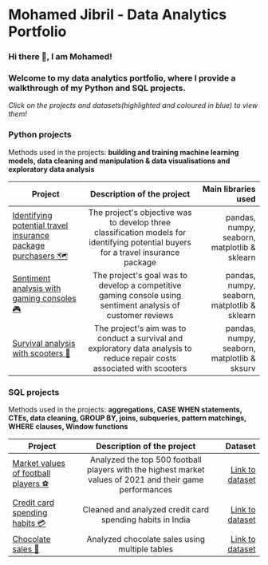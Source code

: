 # Mohamed Jibril - Data Analytics Portfolio
### Hi there 👋, I am Mohamed! 

### Welcome to my data analytics portfolio, where I provide a walkthrough of my Python and SQL projects.


*Click on the projects and datasets(highlighted and coloured in blue) to view them!*




### Python projects
Methods used in the projects: **building and training machine learning models, data cleaning and manipulation & data visualisations and exploratory data analysis**


| Project        | Description of the project           | Main libraries used  |
| ------------- |:-------------:| -----:|
| [Identifying potential travel insurance package purchasers 🗺](https://github.com/jibmo22/data-analytics-portfolio/blob/main/Identifying%20potential%20travel%20insurance%20package%20purchasers.ipynb)     | The project's objective was to develop three classification models for identifying potential buyers for a travel insurance package |pandas, numpy, seaborn, matplotlib & sklearn|
| [Sentiment analysis with gaming consoles 🎮](https://github.com/jibmo22/data-analytics-portfolio/blob/main/Sentiment%20analysis%20with%20gaming%20consoles.ipynb)      | The project's goal was to develop a competitive gaming console using sentiment analysis of customer reviews        |pandas, numpy, seaborn, matplotlib & sklearn|
| [Survival analysis with scooters 🛴](https://github.com/jibmo22/data-analytics-portfolio/blob/main/Survival%20analysis%20with%20scooters.ipynb) | The project's aim was to conduct a survival and exploratory data analysis to reduce repair costs associated with scooters|pandas, numpy, seaborn, matplotlib & sksurv|



### SQL projects
Methods used in the projects: **aggregations, CASE WHEN statements, CTEs, data cleaning, GROUP BY, joins, subqueries, pattern matchings, WHERE clauses, Window functions**

| Project        | Description of the project           | Dataset  |
| ------------- |:-------------:| -----:|
| [Market values of football players ⚽️](https://github.com/jibmo22/data-analytics-portfolio/blob/main/Football%20players%20market%20value%20analysis.sql) |Analyzed the top 500 football players with the highest market values of 2021 and their game performances|[Link to dataset](https://www.kaggle.com/datasets/sanjeetsinghnaik/most-expensive-footballers-2021)|
[Credit card spending habits 💳](https://github.com/jibmo22/data-analytics-portfolio/blob/main/transactions.sql) |Cleaned and analyzed credit card spending habits in India|[Link to dataset](https://www.kaggle.com/datasets/thedevastator/analyzing-credit-card-spending-habits-in-india)|
[Chocolate sales 🍫](https://github.com/jibmo22/data-analytics-portfolio/blob/main/Chocolate_sales.sql) |Analyzed chocolate sales using multiple tables|[Link to dataset](https://chandoo.org/wp/learn-sql-for-data-analysis/)|
